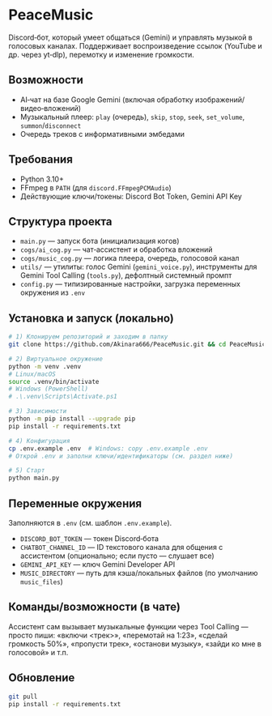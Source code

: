 # PeaceMusic

Discord‑бот, который умеет общаться (Gemini) и управлять музыкой в голосовых каналах. Поддерживает воспроизведение ссылок (YouTube и др. через yt‑dlp), перемотку и изменение громкости.

## Возможности
- AI‑чат на базе Google Gemini (включая обработку изображений/видео‑вложений)
- Музыкальный плеер: `play` (очередь), `skip`, `stop`, `seek`, `set_volume`, `summon`/`disconnect`
- Очередь треков с информативными эмбедами

## Требования
- Python 3.10+
- FFmpeg в `PATH` (для `discord.FFmpegPCMAudio`)
- Действующие ключи/токены: Discord Bot Token, Gemini API Key

## Структура проекта
- `main.py` — запуск бота (инициализация когов)
- `cogs/ai_cog.py` — чат‑ассистент и обработка вложений
- `cogs/music_cog.py` — логика плеера, очередь, голосовой канал
- `utils/` — утилиты: голос Gemini (`gemini_voice.py`), инструменты для Gemini Tool Calling (`tools.py`), дефолтный системный промпт
- `config.py` — типизированные настройки, загрузка переменных окружения из `.env`

## Установка и запуск (локально)
```bash
# 1) Клонируем репозиторий и заходим в папку
git clone https://github.com/Akinara666/PeaceMusic.git && cd PeaceMusic

# 2) Виртуальное окружение
python -m venv .venv
# Linux/macOS
source .venv/bin/activate
# Windows (PowerShell)
# .\.venv\Scripts\Activate.ps1

# 3) Зависимости
python -m pip install --upgrade pip
pip install -r requirements.txt

# 4) Конфигурация
cp .env.example .env  # Windows: copy .env.example .env
# Открой .env и заполни ключи/идентификаторы (см. раздел ниже)

# 5) Старт
python main.py
```

## Переменные окружения
Заполняются в `.env` (см. шаблон `.env.example`).

- `DISCORD_BOT_TOKEN` — токен Discord‑бота
- `CHATBOT_CHANNEL_ID` — ID текстового канала для общения с ассистентом (опционально; если пусто — слушает все)
- `GEMINI_API_KEY` — ключ Gemini Developer API
- `MUSIC_DIRECTORY` — путь для кэша/локальных файлов (по умолчанию `music_files`)

## Команды/возможности (в чате)
Ассистент сам вызывает музыкальные функции через Tool Calling — просто пиши: «включи <трек>», «перемотай на 1:23», «сделай громкость 50%», «пропусти трек», «останови музыку», «зайди ко мне в голосовой» и т.п.

## Обновление
```bash
git pull
pip install -r requirements.txt
```
